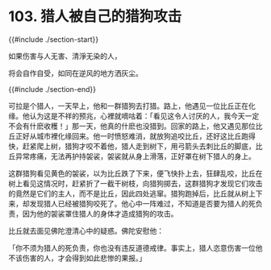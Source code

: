 # 103. 猎人被自己的猎狗攻击
{{#include ./section-start}}

如果伤害与人无害、清淨无染的人，

将会自作自受，如同在逆风的地方洒灰尘。

{{#include ./section-end}}

可拉是个猎人，一天早上，他和一群猎狗去打猎。路上，他遇见一位比丘正在化缘。他认为这是不祥的预兆，心裡就嘀咕着：「看见这令人讨厌的人，我今天一定不会有什麽收穫！」那一天，他真的什麽也没猎到。回家的路上，他又遇见那位比丘正好从城市裡化缘回来。他一时愤怒难消，就放狗追咬比丘，还好这比丘跑得快，赶紧爬上树，猎狗才咬不着他，猎人走到树下，用弓箭头去刺比丘的脚底，比丘异常疼痛，无法再护持袈裟，袈裟就从身上滑落，正好罩在树下猎人的身上。

这群猎狗看见黄色的袈裟，以为比丘跌了下来，便飞快扑上去，狂肆乱咬，比丘在树上看见这情况时，赶紧折了一截干树枝，向猎狗掷去，这群猎狗才发现它们攻击的竟然是它们的主人，而不是比丘，因此四处逃窜。猎狗跑掉后，比丘就从树上下来，却发现猎人已经被猎狗咬死了。他心中一阵难过，不知道是否要为猎人的死负责，因为他的袈裟罩住猎人的身体才造成猎狗的攻击。

比丘就去面见佛陀澄清心中的疑惑。佛陀安慰他：

「你不须为猎人的死负责，你也没有违反道德戒律。事实上，猎人恣意伤害一位他不该伤害的人，才会得到如此悲惨的果报。」

